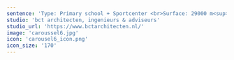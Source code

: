 ```yaml
---
sentence: 'Type: Primary school + Sportcenter <br>Surface: 29000 m<sup>2</sup> <br>Software: Revit, Adobe Suite'
studio: 'bct architecten, ingenieurs & adviseurs'
studio_url: 'https://www.bctarchitecten.nl/'
image: 'caroussel6.jpg'
icon: 'carousel6_icon.png'
icon_size: '170'
---
```


